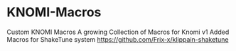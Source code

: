 # KNOMI-Macros
Custom KNOMI Macros
A growing Collection of Macros for Knomi v1
Added Macros for ShakeTune system
https://github.com/Frix-x/klippain-shaketune
